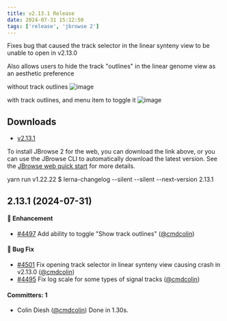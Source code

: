 ```yaml
---
title: v2.13.1 Release
date: 2024-07-31 15:12:50
tags: ['release', 'jbrowse 2']
---
```


Fixes bug that caused the track selector in the linear synteny view to be unable
to open in v2.13.0

Also allows users to hide the track "outlines" in the linear genome view as an
aesthetic preference

without track outlines
![image](https://github.com/user-attachments/assets/cc4618c9-a466-4467-8333-b5009cf7d0c4)

with track outlines, and menu item to toggle it
![image](https://github.com/user-attachments/assets/31b937fc-fefa-40de-ad38-181e7e9aa1fc)

## Downloads

- [v2.13.1](https://github.com/GMOD/jbrowse-components/releases/tag/v2.13.1)

To install JBrowse 2 for the web, you can download the link above, or you can
use the JBrowse CLI to automatically download the latest version. See the
[JBrowse web quick start](https://jbrowse.org/jb2/docs/quickstart_web) for more
details.

yarn run v1.22.22 $ lerna-changelog --silent --silent --next-version 2.13.1

## 2.13.1 (2024-07-31)

#### :rocket: Enhancement

- [#4497](https://github.com/GMOD/jbrowse-components/pull/4497) Add ability to
  toggle "Show track outlines" ([@cmdcolin](https://github.com/cmdcolin))

#### :bug: Bug Fix

- [#4501](https://github.com/GMOD/jbrowse-components/pull/4501) Fix opening
  track selector in linear synteny view causing crash in v2.13.0
  ([@cmdcolin](https://github.com/cmdcolin))
- [#4495](https://github.com/GMOD/jbrowse-components/pull/4495) Fix log scale
  for some types of signal tracks ([@cmdcolin](https://github.com/cmdcolin))

#### Committers: 1

- Colin Diesh ([@cmdcolin](https://github.com/cmdcolin)) Done in 1.30s.
